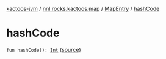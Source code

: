 [kactoos-jvm](../../index.md) / [nnl.rocks.kactoos.map](../index.md) / [MapEntry](index.md) / [hashCode](.)

# hashCode

`fun hashCode(): `[`Int`](https://kotlinlang.org/api/latest/jvm/stdlib/kotlin/-int/index.html) [(source)](https://github.com/neonailol/kactoos/blob/master/kactoos-jvm/src/main/kotlin/nnl/rocks/kactoos/map/MapEntry.kt#L37)
